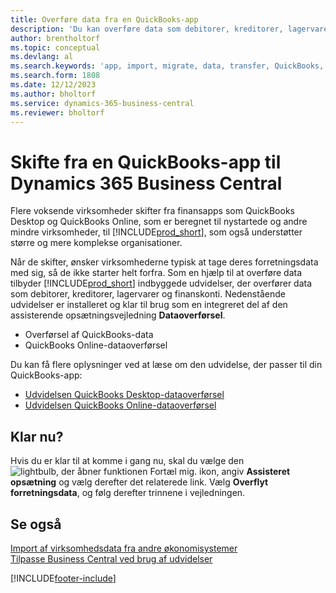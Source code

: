 ```yaml
---
title: Overføre data fra en QuickBooks-app
description: 'Du kan overføre data som debitorer, kreditorer, lagervarer og finanskonti fra QuickBooks-apps til Business Central.'
author: brentholtorf
ms.topic: conceptual
ms.devlang: al
ms.search.keywords: 'app, import, migrate, data, transfer, QuickBooks, customize'
ms.search.form: 1808
ms.date: 12/12/2023
ms.author: bholtorf
ms.service: dynamics-365-business-central
ms.reviewer: bholtorf
---
```



# Skifte fra en QuickBooks-app til Dynamics 365 Business Central

Flere voksende virksomheder skifter fra finansapps som QuickBooks Desktop og QuickBooks Online, som er beregnet til nystartede og andre mindre virksomheder, til [!INCLUDE[prod_short](includes/prod_short.md)], som også understøtter større og mere komplekse organisationer. 

Når de skifter, ønsker virksomhederne typisk at tage deres forretningsdata med sig, så de ikke starter helt forfra. Som en hjælp til at overføre data tilbyder [!INCLUDE[prod_short](includes/prod_short.md)] indbyggede udvidelser, der overfører data som debitorer, kreditorer, lagervarer og finanskonti. Nedenstående udvidelser er installeret og klar til brug som en integreret del af den assisterende opsætningsvejledning **Dataoverførsel**.

* Overførsel af QuickBooks-data 
* QuickBooks Online-dataoverførsel

Du kan få flere oplysninger ved at læse om den udvidelse, der passer til din QuickBooks-app:   

* [Udvidelsen QuickBooks Desktop-dataoverførsel](ui-extensions-quickbooks-data-migration.md)
* [Udvidelsen QuickBooks Online-dataoverførsel](ui-extensions-quickbooks-online-data-migration.md)

## Klar nu?

Hvis du er klar til at komme i gang nu, skal du vælge den ![lightbulb, der åbner funktionen Fortæl mig.](media/ui-search/search_small.png "Fortæl mig, hvad du vil foretage dig") ikon, angiv **Assisteret opsætning** og vælg derefter det relaterede link. Vælg **Overflyt forretningsdata**, og følg derefter trinnene i vejledningen.

## Se også

[Import af virksomhedsdata fra andre økonomisystemer](across-import-data-configuration-packages.md)  
[Tilpasse Business Central ved brug af udvidelser](ui-extensions.md)   


[!INCLUDE[footer-include](includes/footer-banner.md)]
